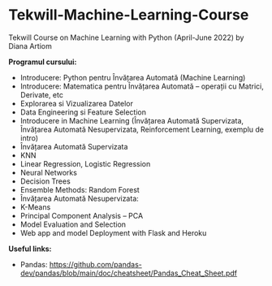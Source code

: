 # Tekwill-Machine-Learning-Course
Tekwill Course on Machine Learning with Python (April-June 2022) by Diana Artiom

**Programul cursului:**
* Introducere: Python pentru Învățarea Automată (Machine Learning) 
* Introducere: Matematica pentru Învățarea Automată – operații cu Matrici, Derivate, etc
* Explorarea si Vizualizarea Datelor
* Data Engineering si Feature Selection
* Introducere in Machine Learning (Învățarea Automată Supervizata, Învățarea Automată Nesupervizata, Reinforcement Learning, exemplu de intro)
* Învățarea Automată Supervizata
* KNN
* Linear Regression, Logistic Regression
* Neural Networks
* Decision Trees
* Ensemble Methods: Random Forest
* Învățarea Automată Nesupervizata:
* K-Means
* Principal Component Analysis – PCA 
* Model Evaluation and Selection
* Web app and model Deployment with Flask and Heroku

**Useful links:**
* Pandas:
https://github.com/pandas-dev/pandas/blob/main/doc/cheatsheet/Pandas_Cheat_Sheet.pdf
